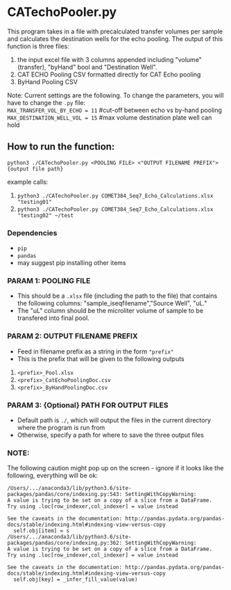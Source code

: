 # CATechoPooler.py

This program takes in a file with precalculated transfer volumes per sample and calculates the destination wells for the echo pooling. The output of this function is three files:
1. the input excel file with 3 columns appended including "volume" (transfer), "byHand" bool and "Destination Well".
2. CAT ECHO Pooling CSV formatted directly for CAT Echo pooling
3. ByHand Pooling CSV

Note: Current settings are the following. To change the parameters, you will have to change the `.py` file: \
`MAX_TRANSFER_VOL_BY_ECHO = 11` #cut-off between echo vs by-hand pooling \
`MAX_DESTINATION_WELL_VOL = 15` #max volume destination plate well can hold

## How to run the function:
`python3 ./CATechoPooler.py <POOLING FILE> <"OUTPUT FILENAME PREFIX"> {output file path}`

example calls:
1.  `python3 ./CATechoPooler.py COMET384_Seq7_Echo_Calculations.xlsx "testing01"`
2. `python3 ./CATechoPooler.py COMET384_Seq7_Echo_Calculations.xlsx "testing02" ~/test`

### Dependencies
- `pip`
- `pandas`
- may suggest pip installing other items


### PARAM 1: POOLING FILE
- This should be a `.xlsx` file (including the path to the file) that contains the following columns: "sample_iseqfilename","Source Well", "uL."
- The "uL" column should be the microliter volume of sample to be transfered into final pool.


### PARAM 2: OUTPUT FILENAME PREFIX
- Feed in filename prefix as a string in the form `"prefix"`
- This is the prefix that will be given to the following outputs
1. `<prefix>_Pool.xlsx`
2. `<prefix>_CatEchoPoolingDoc.csv`
3. `<prefix>_ByHandPoolingDoc.csv`


### PARAM 3: {Optional} PATH FOR OUTPUT FILES
- Default path is `./`, which will output the files in the current directory where the program is run from
- Otherwise, specify a path for where to save the three output files

### NOTE:
The following caution might pop up on the screen - ignore if it looks like the following, everything will be ok:
```
/Users/.../anaconda3/lib/python3.6/site-packages/pandas/core/indexing.py:543: SettingWithCopyWarning:
A value is trying to be set on a copy of a slice from a DataFrame.
Try using .loc[row_indexer,col_indexer] = value instead

See the caveats in the documentation: http://pandas.pydata.org/pandas-docs/stable/indexing.html#indexing-view-versus-copy
  self.obj[item] = s
/Users/.../anaconda3/lib/python3.6/site-packages/pandas/core/indexing.py:362: SettingWithCopyWarning:
A value is trying to be set on a copy of a slice from a DataFrame.
Try using .loc[row_indexer,col_indexer] = value instead

See the caveats in the documentation: http://pandas.pydata.org/pandas-docs/stable/indexing.html#indexing-view-versus-copy
  self.obj[key] = _infer_fill_value(value)
```
